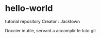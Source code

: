 # hello-world
tutorial repository
Creator : Jacktown

Doccier inutile, servant a accomplir le tuto git

